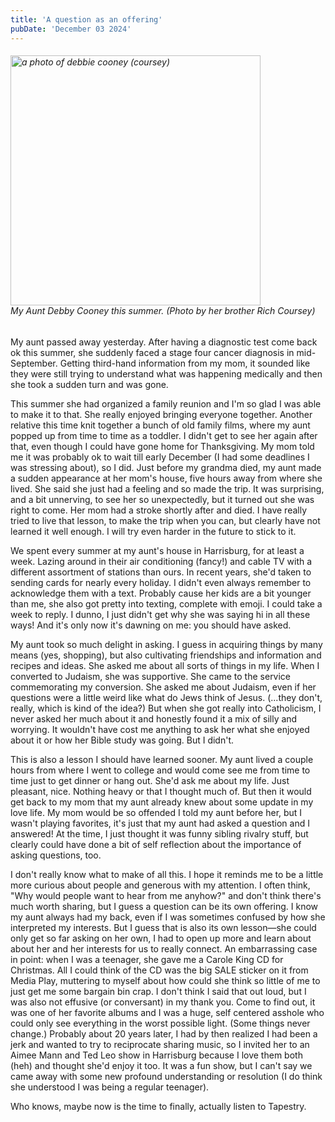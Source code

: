 ```yaml
---
title: 'A question as an offering'
pubDate: 'December 03 2024'
---
```


<h6><img alt="a photo of debbie cooney (coursey)" src="/files/aunt-debby.jpg" style="height:400px;" /><br>My Aunt Debby Cooney this summer. (Photo by her brother Rich Coursey)</h6>
My aunt passed away yesterday. After having a diagnostic test come back ok this summer, she suddenly faced a stage four cancer diagnosis in mid-September. Getting third-hand information from my mom, it sounded like they were still trying to understand what was happening medically and then she took a sudden turn and was gone.

This summer she had organized a family reunion and I'm so glad I was able to make it to that. She really enjoyed bringing everyone together. Another relative this time knit together a bunch of old family films, where my aunt popped up from time to time as a toddler. I didn't get to see her again after that, even though I could have gone home for Thanksgiving. My mom told me it was probably ok to wait till early December (I had some deadlines I was stressing about), so I did. Just before my grandma died, my aunt made a sudden appearance at her mom's house, five hours away from where she lived. She said she just had a feeling and so made the trip. It was surprising, and a bit unnerving, to see her so unexpectedly, but it turned out she was right to come. Her mom had a stroke shortly after and died. I have really tried to live that lesson, to make the trip when you can, but clearly have not learned it well enough. I will try even harder in the future to stick to it.

We spent every summer at my aunt's house in Harrisburg, for at least a week. Lazing around in their air conditioning (fancy!) and cable TV with a different assortment of stations than ours. In recent years, she'd taken to sending cards for nearly every holiday. I didn't even always remember to acknowledge them with a text. Probably cause her kids are a bit younger than me, she also got pretty into texting, complete with emoji. I could take a week to reply. I dunno, I just didn't get why she was saying hi in all these ways! And it's only now it's dawning on me: you should have asked.

My aunt took so much delight in asking. I guess in acquiring things by many means (yes, shopping), but also cultivating friendships and information and recipes and ideas. She asked me about all sorts of things in my life. When I converted to Judaism, she was supportive. She came to the service commemorating my conversion. She asked me about Judaism, even if her questions were a little weird like what do Jews think of Jesus. (...they don't, really, which is kind of the idea?) But when she got really into Catholicism, I never asked her much about it and honestly found it a mix of silly and worrying. It wouldn't have cost me anything to ask her what she enjoyed about it or how her Bible study was going. But I didn't.

This is also a lesson I should have learned sooner. My aunt lived a couple hours from where I went to college and would come see me from time to time just to get dinner or hang out. She'd ask me about my life. Just pleasant, nice. Nothing heavy or that I thought much of. But then it would get back to my mom that my aunt already knew about some update in my love life. My mom would be so offended I told my aunt before her, but I wasn't playing favorites, it's just that my aunt had asked a question and I answered! At the time, I just thought it was funny sibling rivalry stuff, but clearly could have done a bit of self reflection about the importance of asking questions, too.

I don't really know what to make of all this. I hope it reminds me to be a little more curious about people and generous with my attention. I often think, "Why would people want to hear from me anyhow?" and don't think there's much worth sharing, but I guess a question can be its own offering.
I know my aunt always had my back, even if I was sometimes confused by how she interpreted my interests. But I guess that is also its own lesson—she could only get so far asking on her own, I had to open up more and learn about about her and her interests for us to really connect. An embarrassing case in point: when I was a teenager, she gave me a Carole King CD for Christmas. All I could think of the CD was the big SALE sticker on it from Media Play, muttering to myself about how could she think so little of me to just get me some bargain bin crap. I don't think I said that out loud, but I was also not effusive (or conversant) in my thank you. Come to find out, it was one of her favorite albums and I was a huge, self centered asshole who could only see everything in the worst possible light. (Some things never change.) Probably about 20 years later, I had by then realized I had been a jerk and wanted to try to reciprocate sharing music, so I invited her to an Aimee Mann and Ted Leo show in Harrisburg because I love them both (heh) and thought she'd enjoy it too. It was a fun show, but I can't say we came away with some new profound understanding or resolution (I do think she understood I was being a regular teenager).

Who knows, maybe now is the time to finally, actually listen to Tapestry.
